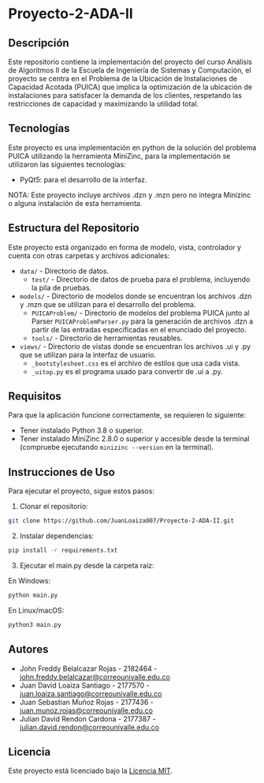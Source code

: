 # Proyecto-2-ADA-II

## Descripción

Este repositorio contiene la implementación del proyecto del curso Análisis de Algoritmos II de la Escuela de Ingeniería de Sistemas y Computación, el proyecto se centra en el Problema de la Ubicación de Instalaciones de Capacidad Acotada (PUICA) que implica la optimización de la ubicación de instalaciones para satisfacer la demanda de los clientes, respetando las restricciones de capacidad y maximizando la utilidad total.

## Tecnologías

Este proyecto es una implementación en python de la solución del problema PUICA utilizando la herramienta MiniZinc, para la implementación se utilizaron las siguientes tecnologías:

- PyQt5: para el desarrollo de la interfaz.

NOTA: Este proyecto incluye archivos .dzn y .mzn pero no integra Minizinc o alguna instalación de esta herramienta.

## Estructura del Repositorio

Este proyecto está organizado en forma de modelo, vista, controlador y cuenta con otras carpetas y archivos adicionales:

- `data/` - Directorio de datos.
  - `test/` - Directorio de datos de prueba para el problema, incluyendo la pila de pruebas.
- `models/` - Directorio de modelos donde se encuentran los archivos .dzn y .mzn que se utilizan para el desarrollo del problema.
  - `PUICAProblem/` - Directorio de modelos del problema PUICA junto al Parser `PUICAProblemParser.py` para la generación de archivos .dzn a partir de las entradas específicadas en el enunciado del proyecto.
  - `tools/` - Directorio de herramientas reusables.
- `views/` - Directorio de vistas donde se encuentran los archivos .ui y .py que se utilizan para la interfaz de usuario.
  - `_bootstylesheet.css` es el archivo de estilos que usa cada vista.
  - `_uitop.py` es el programa usado para convertir de .ui a .py.

## Requisitos

Para que la aplicación funcione correctamente, se requieren lo siguiente:

- Tener instalado Python 3.8 o superior.
- Tener instalado MiniZinc 2.8.0 o superior y accesible desde la terminal (compruebe ejecutando `minizinc --version` en la terminal).

## Instrucciones de Uso

Para ejecutar el proyecto, sigue estos pasos:

1. Clonar el repositorio:

```bash
git clone https://github.com/JuanLoaiza007/Proyecto-2-ADA-II.git
```

2. Instalar dependencias:

```bash
pip install -r requirements.txt
```

3. Ejecutar el main.py desde la carpeta raíz:

En Windows:

```bash
python main.py
```

En Linux/macOS:

```bash
python3 main.py
```

## Autores

- John Freddy Belalcazar Rojas - 2182464 - john.freddy.belalcazar@correounivalle.edu.co
- Juan David Loaiza Santiago - 2177570 - juan.loaiza.santiago@correounivalle.edu.co
- Juan Sebastian Muñoz Rojas - 2177436 - juan.munoz.rojas@correounivalle.edu.co
- Julian David Rendon Cardona - 2177387 - julian.david.rendon@correounivalle.edu.co

## Licencia

Este proyecto está licenciado bajo la [Licencia MIT](https://opensource.org/licenses/MIT).
